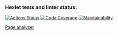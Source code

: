 ### Hexlet tests and linter status:
[![Actions Status](https://github.com/nail685/python-project-83/actions/workflows/hexlet-check.yml/badge.svg)](https://github.com/nail685/python-project-83/actions)
[![Code Coverage](https://qlty.sh/badges/9289b5c3-0bad-4d22-a429-18524b6697a5/test_coverage.svg)](https://qlty.sh/gh/nail685/projects/python-project-83)
[![Maintainability](https://qlty.sh/badges/9289b5c3-0bad-4d22-a429-18524b6697a5/maintainability.svg)](https://qlty.sh/gh/nail685/projects/python-project-83)

[Page analyzer](https://python-project-83-n15x.onrender.com/)